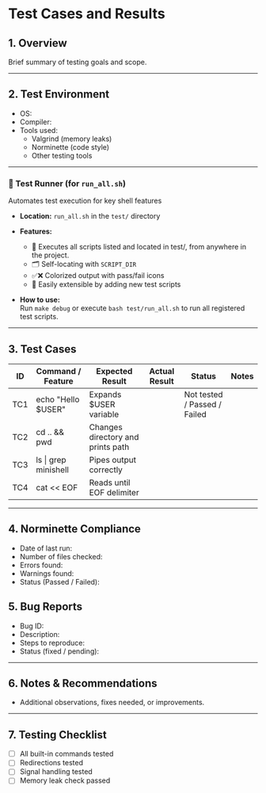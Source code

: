 # Test Cases and Results

## 1. Overview
Brief summary of testing goals and scope.

---

## 2. Test Environment
- OS:
- Compiler:
- Tools used:
  - Valgrind (memory leaks)
  - Norminette (code style)
  - Other testing tools

---

### 🧪 Test Runner (for `run_all.sh`)

Automates test execution for key shell features

- **Location:** `run_all.sh` in the `test/` directory

- **Features:**  
  - 🔄 Executes all scripts listed and located in test/, from anywhere in the project.
  - 🗂 Self-locating with `SCRIPT_DIR`  
  - ✅❌ Colorized output with pass/fail icons  
  - 🔧 Easily extensible by adding new test scripts

- **How to use:**  
  Run `make debug` or execute `bash test/run_all.sh` to run all registered test scripts.

---

## 3. Test Cases

| ID  | Command / Feature                   | Expected Result                      | Actual Result   | Status      | Notes                  |
|------|-----------------------------------|------------------------------------|-----------------|-------------|------------------------|
| TC1  | echo "Hello $USER"                 | Expands $USER variable              |                 | Not tested / Passed / Failed |                        |
| TC2  | cd .. && pwd                      | Changes directory and prints path  |                 |             |                        |
| TC3  | ls \| grep minishell              | Pipes output correctly              |                 |             |                        |
| TC4  | cat << EOF                       | Reads until EOF delimiter           |                 |             |                        |

---

## 4. Norminette Compliance
- Date of last run:
- Number of files checked:
- Errors found:
- Warnings found:
- Status (Passed / Failed):

## 5. Bug Reports
- Bug ID:
- Description:
- Steps to reproduce:
- Status (fixed / pending):

---

## 6. Notes & Recommendations
- Additional observations, fixes needed, or improvements.

---

## 7. Testing Checklist
- [ ] All built-in commands tested
- [ ] Redirections tested
- [ ] Signal handling tested
- [ ] Memory leak check passed
